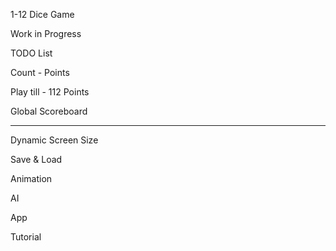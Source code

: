 1-12 Dice Game

Work in Progress


TODO List

Count - Points

Play till - 112 Points

Global Scoreboard

___

Dynamic Screen Size

Save & Load

Animation

AI

App

Tutorial